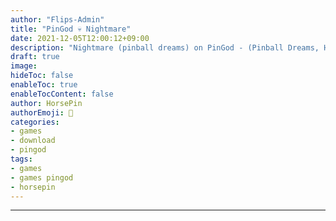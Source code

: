 ```yaml
---
author: "Flips-Admin"
title: "PinGod 💀 Nightmare"
date: 2021-12-05T12:00:12+09:00
description: "Nightmare (pinball dreams) on PinGod - (Pinball Dreams, HorsePin)"
draft: true
image: 
hideToc: false
enableToc: true
enableTocContent: false
author: HorsePin
authorEmoji: 🐎
categories:
- games
- download
- pingod 
tags: 
- games
- games pingod
- horsepin
---
```


---